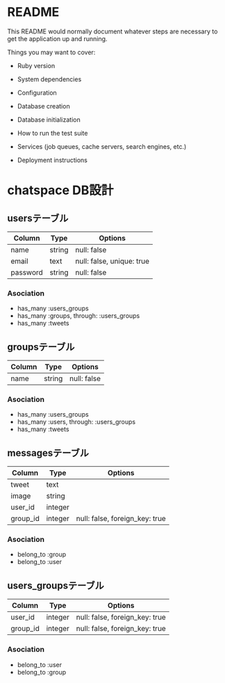 # README

This README would normally document whatever steps are necessary to get the
application up and running.

Things you may want to cover:

* Ruby version

* System dependencies

* Configuration

* Database creation

* Database initialization

* How to run the test suite

* Services (job queues, cache servers, search engines, etc.)

* Deployment instructions

# chatspace DB設計
## usersテーブル
|Column|Type|Options|
|------|----|-------|
|name|string|null: false|
|email|text|null: false, unique: true|
|password|string|null: false|
### Asociation
- has_many :users_groups
- has_many :groups, through: :users_groups
- has_many :tweets

## groupsテーブル
|Column|Type|Options|
|------|----|-------|
|name|string|null: false|
### Asociation
- has_many :users_groups
- has_many :users, through: :users_groups
- has_many :tweets

## messagesテーブル
|Column|Type|Options|
|------|----|-------|
|tweet|text||
|image|string||
|user_id|integer||null: false, foreign_key: true|
|group_id|integer|null: false, foreign_key: true|
### Asociation
- belong_to :group
- belong_to :user

## users_groupsテーブル
|Column|Type|Options|
|------|----|-------|
|user_id|integer|null: false, foreign_key: true|
|group_id|integer|null: false, foreign_key: true|
### Asociation
- belong_to :user
- belong_to :group
